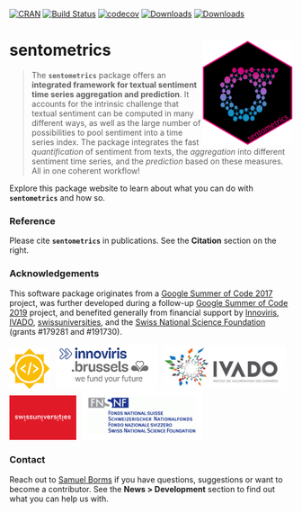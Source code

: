 
<!-- badges: start -->
[![CRAN](http://www.r-pkg.org/badges/version/sentometrics)](https://cran.r-project.org/package=sentometrics)
[![Build Status](https://travis-ci.org/sborms/sentometrics.svg?branch=master)](https://travis-ci.org/sborms/sentometrics)
[![codecov](https://codecov.io/github/sborms/sentometrics/branch/master/graphs/badge.svg)](https://codecov.io/github/sborms/sentometrics)
[![Downloads](http://cranlogs.r-pkg.org/badges/sentometrics?color=brightgreen)](http://www.r-pkg.org/pkg/sentometrics)
[![Downloads](http://cranlogs.r-pkg.org/badges/grand-total/sentometrics?color=brightgreen)](http://www.r-pkg.org/pkg/sentometrics)
<!-- badges: end -->

# sentometrics <a href='https://www.sentometrics.org'><img src='man/figures/logo.png' style="padding-left:2px" align="right" width="160"/></a>

> The **`sentometrics`** package offers an **integrated framework for textual sentiment time series aggregation and prediction**. It accounts for the intrinsic challenge that textual sentiment can be computed in many different ways, as well as the large number of possibilities to pool sentiment into a time series index. The package integrates the fast _quantification_ of sentiment from texts, the _aggregation_ into different sentiment time series, and the _prediction_ based on these measures. All in one coherent workflow! 

Explore this package website to learn about what you can do with **`sentometrics`** and how so.

### Reference

Please cite **`sentometrics`** in publications. See the **Citation** section on the right.

### Acknowledgements

This software package originates from a
[Google Summer of Code 2017](https://github.com/rstats-gsoc/gsoc2017/wiki/Sentometrics:-An-integrated-framework-for-text-based-multivariate-time-series-modeling-and-forecasting) project, was further developed 
during a follow-up [Google Summer of Code 2019](https://github.com/rstats-gsoc/gsoc2019/wiki/sentometrics) project, and benefited generally from financial support by [Innoviris](https://innoviris.brussels), [IVADO](https://www.ivado.ca), [swissuniversities](https://www.swissuniversities.ch), and the [Swiss National Science Foundation](http://www.snf.ch) (grants #179281 and #191730).

<img height="71" src="man/figures/gsoc.png" alt="GSoC" style="margin-right:8px"/>
<img height="79" src="man/figures/innoviris.png" alt="Innoviris" style="display:inline-block;margin-right:8px"/>
<img height="77" src="man/figures/ivado.png" alt="IVADO" style="display:inline-block;margin-right:8px"/>
<img height="79" src="man/figures/swissuniversities.png" alt="swissuniversities" style="display:inline-block;margin-right:8px"/>
<img height="88" src="man/figures/snsf.png" alt="SNSF" style="display:inline-block;margin-right:8px"/>

### Contact

Reach out to [Samuel Borms](mailto:borms_sam@hotmail.com) if you have questions, suggestions or want to become a contributor. See the **News > Development** section to find out what you can help us with.

